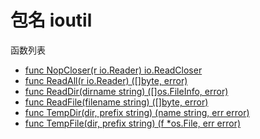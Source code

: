 # 包名 ioutil

函数列表

- [func NopCloser(r io.Reader) io.ReadCloser]()
- [func ReadAll(r io.Reader) ([]byte, error)]()
- [func ReadDir(dirname string) ([]os.FileInfo, error)]()
- [func ReadFile(filename string) ([]byte, error)]()
- [func TempDir(dir, prefix string) (name string, err error)]()
- [func TempFile(dir, prefix string) (f *os.File, err error)]()
